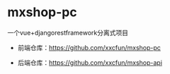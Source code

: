 # mxshop-pc

一个vue+djangorestframework分离式项目

* 前端仓库：https://github.com/xxcfun/mxshop-pc

* 后端仓库：https://github.com/xxcfun/mxshop-api
